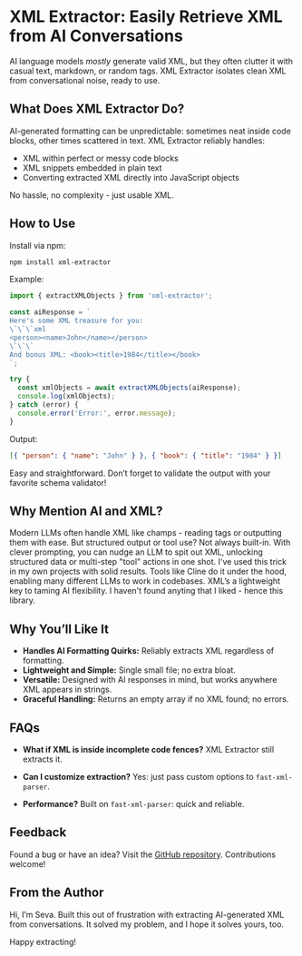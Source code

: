 # XML Extractor: Easily Retrieve XML from AI Conversations

AI language models _mostly_ generate valid XML, but they often clutter it with casual text, markdown, or random tags. XML Extractor isolates clean XML from conversational noise, ready to use.

## What Does XML Extractor Do?

AI-generated formatting can be unpredictable: sometimes neat inside code blocks, other times scattered in text. XML Extractor reliably handles:

- XML within perfect or messy code blocks
- XML snippets embedded in plain text
- Converting extracted XML directly into JavaScript objects

No hassle, no complexity - just usable XML.

## How to Use

Install via npm:

```bash
npm install xml-extractor
```

Example:

```typescript
import { extractXMLObjects } from 'xml-extractor';

const aiResponse = `
Here's some XML treasure for you:
\`\`\`xml
<person><name>John</name></person>
\`\`\`
And bonus XML: <book><title>1984</title></book>
`;

try {
  const xmlObjects = await extractXMLObjects(aiResponse);
  console.log(xmlObjects);
} catch (error) {
  console.error('Error:', error.message);
}
```

Output:

```json
[{ "person": { "name": "John" } }, { "book": { "title": "1984" } }]
```

Easy and straightforward. Don’t forget to validate the output with your favorite schema validator!

## Why Mention AI and XML?

Modern LLMs often handle XML like champs - reading tags or outputting them with ease. But structured output or tool use? Not always built-in. With clever prompting, you can nudge an LLM to spit out XML, unlocking structured data or multi-step "tool" actions in one shot. I've used this trick in my own projects with solid results. Tools like Cline do it under the hood, enabling many different LLMs to work in codebases. XML’s a lightweight key to taming AI flexibility. I haven't found anyting that I liked - hence this library.

## Why You’ll Like It

- **Handles AI Formatting Quirks:** Reliably extracts XML regardless of formatting.
- **Lightweight and Simple:** Single small file; no extra bloat.
- **Versatile:** Designed with AI responses in mind, but works anywhere XML appears in strings.
- **Graceful Handling:** Returns an empty array if no XML found; no errors.

## FAQs

- **What if XML is inside incomplete code fences?**
  XML Extractor still extracts it.

- **Can I customize extraction?**
  Yes: just pass custom options to `fast-xml-parser`.

- **Performance?**
  Built on `fast-xml-parser`: quick and reliable.

## Feedback

Found a bug or have an idea? Visit the [GitHub repository](https://github.com/TwoAbove/xml-extractor). Contributions welcome!

## From the Author

Hi, I’m Seva. Built this out of frustration with extracting AI-generated XML from conversations. It solved my problem, and I hope it solves yours, too.

Happy extracting!

